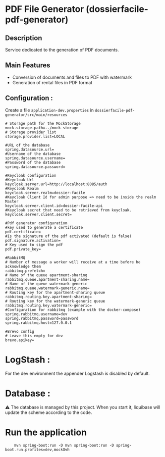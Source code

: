 # PDF File Generator (dossierfacile-pdf-generator)

## Description
Service dedicated to the generation of PDF documents.

## Main Features
- Conversion of documents and files to PDF with watermark
- Generation of rental files in PDF format

## Configuration :

Create a file `application-dev.properties` in `dossierfacile-pdf-generator/src/main/resources`
```properties
# Storage path for the MockStorage
mock.storage.path=../mock-storage
# Storage provider list 
storage.provider.list=LOCAL

#URL of the database
spring.datasource.url=
#Username of the database
spring.datasource.username=
#Password of the database
spring.datasource.password=

#Keycloak configuration
#Keycloak Url
keycloak.server.url=http://localhost:8085/auth
#Keycloak Realm
keycloak.server.realm=dossier-facile
#Keycloak Client Id for admin purpose => need to be inside the realm Master 
keycloak.server.client.id=dossier-facile-api
#Keycloak secret that need to be retrieved from keycloak. 
keycloak.server.client.secret=

#Pdf generator configuration
#key used to generate a certificate
pdf.certificate=
#Is the signature of the pdf activated (default is false)
pdf.signature.activation=
# Key used to sign the pdf
pdf.private_key=

#RabbitMQ
# Number of message a worker will receive at a time before he acknowledge them
rabbitmq.prefetch=
# Name of the queue apartment-sharing
rabbitmq.queue.apartment-sharing.name=
# Name of the queue watermark-generic
rabbitmq.queue.watermark-generic.name=
# Routing key for the apartment-sharing queue
rabbitmq.routing.key.apartment-sharing=
# Routing key for the watermark-generic queue
rabbitmq.routing.key.watermark-generic=
#Configuration for rabbitmq (example with the docker-compose)
spring.rabbitmq.username=dev
spring.rabbitmq.password=password
spring.rabbitmq.host=127.0.0.1

#Brevo config
# Leave this empty for dev
brevo.apikey=

```
# LogStash :

For the dev environment the appender Logstash is disabled by default.

# Database :
⚠️ The database is managed by this project. When you start it, liquibase will update the scheme according to the code.

# Run the application

```shell
    mvn spring-boot:run -D mvn spring-boot:run -D spring-boot.run.profiles=dev,mockOvh
```
